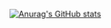 [![Anurag's GitHub stats](https://github-readme-stats.vercel.app/api?username=mersonfufu&hide=stars&theme=vue&show_icons=true)](https://github.com/anuraghazra/github-readme-stats)